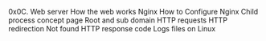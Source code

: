 0x0C. Web server
How the web works
Nginx
How to Configure Nginx
Child process concept page
Root and sub domain
HTTP requests
HTTP redirection
Not found HTTP response code
Logs files on Linux
